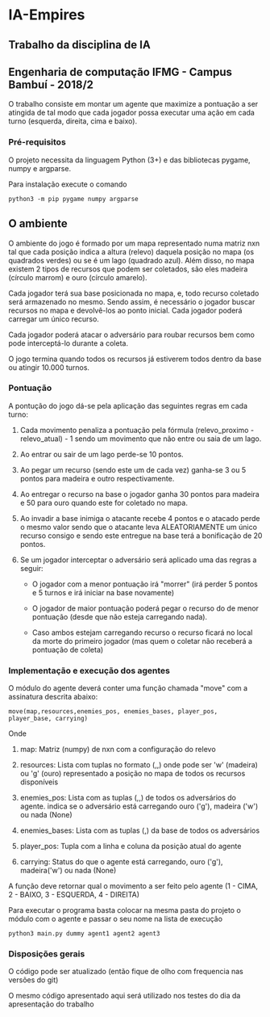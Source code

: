 # IA-Empires
## Trabalho da disciplina de IA 
## Engenharia de computação IFMG - Campus Bambuí - 2018/2

O trabalho consiste em montar um agente que maximize a pontuação a ser atingida de tal modo que cada jogador possa executar uma ação em cada turno (esquerda, direita, cima e baixo).

### Pré-requisitos

O projeto necessita da linguagem Python (3+) e das bibliotecas pygame, numpy e argparse.

Para instalação execute o comando

`python3 -m pip pygame numpy argparse`

## O ambiente

O ambiente do jogo é formado por um mapa representado numa matriz nxn tal que cada posição indica a altura (relevo) daquela posição no mapa (os quadrados verdes) ou se é um lago (quadrado azul). Além disso, no mapa existem 2 tipos de recursos que podem ser coletados, são eles madeira (círculo marrom) e ouro (círculo amarelo).

Cada jogador terá sua base posicionada no mapa, e, todo recurso coletado será armazenado no mesmo. Sendo assim, é necessário o jogador buscar recursos no mapa e devolvê-los ao ponto inicial. Cada jogador poderá carregar um único recurso.

Cada jogador poderá atacar o adversário para roubar recursos bem como pode interceptá-lo durante a coleta.

O jogo termina quando todos os recursos já estiverem todos dentro da base ou atingir 10.000 turnos.

### Pontuação

A pontução do jogo dá-se pela aplicação das seguintes regras em cada turno:

1. Cada movimento penaliza a pontuação pela fórmula (relevo_proximo - relevo_atual) - 1 sendo um movimento que não entre ou saia de um lago.

2. Ao entrar ou sair de um lago perde-se 10 pontos.

3. Ao pegar um recurso (sendo este um de cada vez) ganha-se 3 ou 5 pontos para madeira e outro respectivamente.

4. Ao entregar o recurso na base o jogador ganha 30 pontos para madeira e 50 para ouro quando este for coletado no mapa.

5. Ao invadir a base inimiga o atacante recebe 4 pontos e o atacado perde o mesmo valor sendo que o atacante leva ALEATORIAMENTE um único recurso consigo e sendo este entregue na base terá a bonificação de 20 pontos.

6. Se um jogador interceptar o adversário será aplicado uma das regras a seguir:

    * O jogador com a menor pontuação irá "morrer" (irá perder 5 pontos e 5 turnos e irá iniciar na base novamente)

    * O jogador de maior pontuação poderá pegar o recurso do de menor pontuação (desde que não esteja carregando nada).

    * Caso ambos estejam carregando recurso o recurso ficará no local da morte do primeiro jogador (mas quem o coletar não receberá a pontuação de coleta)

### Implementação e execução dos agentes

O módulo do agente deverá conter uma função chamada "move" com a assinatura descrita abaixo:

``move(map,resources,enemies_pos, enemies_bases, player_pos, player_base, carrying)``

Onde

1. map: Matriz (numpy) de nxn com a configuração do relevo

2. resources: Lista com tuplas no formato (<linha>,<coluna>,<recurso>) onde <recurso> pode ser 'w' (madeira) ou 'g' (ouro) representado a posição no mapa de todos os recursos disponíveis

3. enemies_pos: Lista com as tuplas (<linha>,<coluna>,<carrying>) de todos os adversários do agente. <carrying> indica se o adversário está carregando ouro ('g'), madeira ('w') ou nada (None)

4. enemies_bases: Lista com as tuplas (<linha>,<coluna>) da base de todos os adversários

5. player_pos: Tupla com a linha e coluna da posição atual do agente

6. carrying: Status do que o agente está carregando, ouro ('g'), madeira('w') ou nada (None)

A função deve retornar qual o movimento a ser feito pelo agente (1 - CIMA, 2 - BAIXO, 3 - ESQUERDA, 4 - DIREITA)

Para executar o programa basta colocar na mesma pasta do projeto o módulo com o agente e passar o seu nome na lista de execução

``python3 main.py dummy agent1 agent2 agent3``

### Disposições gerais

O código pode ser atualizado (então fique de olho com frequencia nas versões do git)

O mesmo código apresentado aqui será utilizado nos testes do dia da apresentação do trabalho